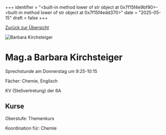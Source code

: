 
+++
identifier = "<built-in method lower of str object at 0x7f15f4e9bf90>-<built-in method lower of str object at 0x7f15f4edd370>"
date = "2025-05-15"
draft = false
+++

 [Zurück zur Übersicht](/schule/personen/)

<div class="row">
<div class="column">
<img src="/images/personal/Kirchsteiger.jpg" alt="Barbara Kirchsteiger"> 
</div>
<div class="column">

# Mag.a Barbara Kirchsteiger 

Sprechstunde am Donnerstag um 9:25-10:15

Fächer: Chemie,  Englisch



KV (Stellvertretung) der 6A

## Kurse



Oberstufe: Themenkurs

Koordination für: Chemie

</div>
</div> 

